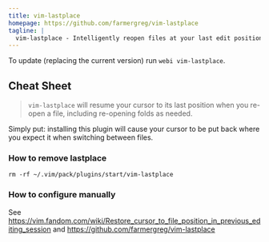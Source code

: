```yaml
---
title: vim-lastplace
homepage: https://github.com/farmergreg/vim-lastplace
tagline: |
  vim-lastplace - Intelligently reopen files at your last edit position in Vim.
---
```


To update (replacing the current version) run `webi vim-lastplace`.

## Cheat Sheet

> `vim-lastplace` will resume your cursor to its last position when you re-open
> a file, including re-opening folds as needed.

Simply put: installing this plugin will cause your cursor to be put back where
you expect it when switching between files.

### How to remove lastplace

```vim
rm -rf ~/.vim/pack/plugins/start/vim-lastplace
```

### How to configure manually

See
<https://vim.fandom.com/wiki/Restore_cursor_to_file_position_in_previous_editing_session>
and <https://github.com/farmergreg/vim-lastplace>
